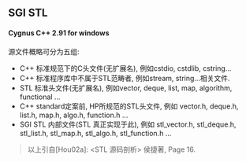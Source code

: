 ## SGI STL

#### Cygnus C++ 2.91 for windows

源文件概略可分为五组:
- C++ 标准规范下的C头文件(无扩展名), 例如cstdio, cstdlib, cstring...
- C++ 标准程序库中不属于STL范畴者, 例如stream, string...相关文件.
- STL 标准头文件(无扩展名), 例如vector, deque, list, map, algorithm, functional ...
- C++ standard定案前, HP所规范的STL头文件, 例如 vector.h, deque.h, list.h, map.h, algo.h, function.h ...
- SGI STL 内部文件(STL 真正实现于此), 例如 stl_vector.h, stl_deque.h, stl_list.h, stl_map.h, stl_algo.h, stl_function.h ...

>   以上引自[Hou02a]: <STL 源码剖析> 侯捷著, Page 16.

